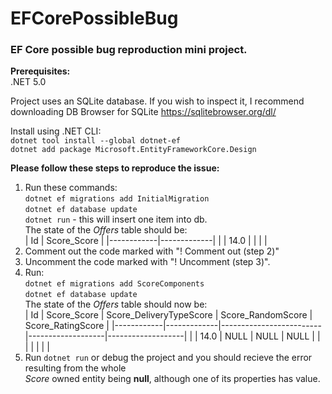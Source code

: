# EFCorePossibleBug  
### EF Core possible bug reproduction mini project.  

**Prerequisites:**  
.NET 5.0  

Project uses an SQLite database. If you wish to inspect it, I recommend downloading DB Browser for SQLite https://sqlitebrowser.org/dl/

Install using .NET CLI:  
`dotnet tool install --global dotnet-ef`  
`dotnet add package Microsoft.EntityFrameworkCore.Design`  

**Please follow these steps to reproduce the issue:**  
1. Run these commands:  
    `dotnet ef migrations add InitialMigration`  
    `dotnet ef database update`  
    `dotnet run` - this will insert one item into db.  
    The state of the *Offers* table should be:  
| Id         | Score_Score |
|------------|-------------|
| <someGuid> | 14.0        |
|            |             |
2. Comment out the code marked with "! Comment out (step 2)"  
3. Uncomment the code marked with "! Uncomment (step 3)".  
4. Run:  
    `dotnet ef migrations add ScoreComponents`  
    `dotnet ef database update`  
    The state of the *Offers* table should now be:  
| Id         | Score_Score | Score_DeliveryTypeScore | Score_RandomScore | Score_RatingScore |
|------------|-------------|-------------------------|-------------------|-------------------|
| <someGuid> | 14.0        | NULL                    | NULL              | NULL              |
|            |             |                         |                   |                   |
5. Run `dotnet run` or debug the project and you should recieve the error resulting from the whole  
*Score* owned entity being **null**, although one of its properties has value.  
 

